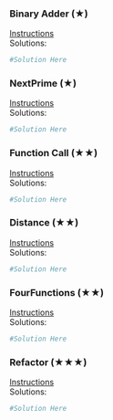 ### Binary Adder (★)

[Instructions](https://github.com/isechula/2190101-comprog-grader/blob/main/pdfs/06_Func/06_Func_​11.pdf)\
Solutions:

```python
#Solution Here
```

### NextPrime (★)

[Instructions](https://github.com/isechula/2190101-comprog-grader/blob/main/pdfs/06_Func/06_Func_​12.pdf)\
Solutions:

```python
#Solution Here
```

### Function Call (★★)

[Instructions](https://github.com/isechula/2190101-comprog-grader/blob/main/pdfs/06_Func/06_Func_​21.pdf)\
Solutions:

```python
#Solution Here
```

### Distance (★★)

[Instructions](https://github.com/isechula/2190101-comprog-grader/blob/main/pdfs/06_Func/06_Func_​22.pdf)\
Solutions:

```python
#Solution Here
```

### FourFunctions (★★)

[Instructions](https://github.com/isechula/2190101-comprog-grader/blob/main/pdfs/06_Func/06_Func_​23.pdf)\
Solutions:

```python
#Solution Here
```

### Refactor (★★★)

[Instructions](https://github.com/isechula/2190101-comprog-grader/blob/main/pdfs/06_Func/06_Func_​31.pdf)\
Solutions:

```python
#Solution Here
```

